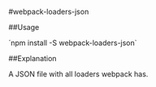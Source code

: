 #webpack-loaders-json

##Usage

´npm install -S webpack-loaders-json`

##Explanation

A JSON file with all loaders webpack has.